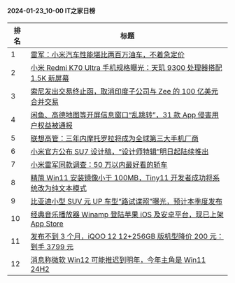 #### 2024-01-23_10-00  IT之家日榜

| 排名 | 标题|
| --- | ---|
| 1 | [雷军：小米汽车性能堪比两百万油车，不着急定价](https://www.ithome.com/0/746/636.htm) |
| 2 | [小米 Redmi K70 Ultra 手机规格曝光：天玑 9300 处理器搭配 1.5K 新屏幕](https://www.ithome.com/0/746/590.htm) |
| 3 | [索尼发出交易终止函，取消印度子公司与 Zee 的 100 亿美元合并交易](https://www.ithome.com/0/746/580.htm) |
| 4 | [闲鱼、高德地图等开屏信息窗口“乱跳转”，31 款 App 侵害用户权益被通报](https://www.ithome.com/0/746/617.htm) |
| 5 | [联想高管：三年内摩托罗拉将成为全球第三大手机厂商](https://www.ithome.com/0/746/627.htm) |
| 6 | [小米官方公布 SU7 设计稿，“设计师特辑”明日起陆续推出](https://www.ithome.com/0/746/652.htm) |
| 7 | [小米雷军同款调查：50 万以内最好看的轿车](https://www.ithome.com/0/746/665.htm) |
| 8 | [精简 Win11 安装镜像小于 100MB，Tiny11 开发者成功将系统改为纯文本模式](https://www.ithome.com/0/746/609.htm) |
| 9 | [比亚迪小型 SUV 元 UP 车型“路试谍照”曝光，预计本季度发布](https://www.ithome.com/0/746/546.htm) |
| 10 | [经典音乐播放器 Winamp 登陆苹果 iOS 及安卓平台，现已上架 App Store](https://www.ithome.com/0/746/549.htm) |
| 11 | [发布不到 3 个月，iQOO 12 12+256GB 版机型降价 200 元：到手 3799 元](https://www.ithome.com/0/746/504.htm) |
| 12 | [消息称微软 Win12 可能推迟到明年，今年主角是 Win11 24H2](https://www.ithome.com/0/746/630.htm) |
